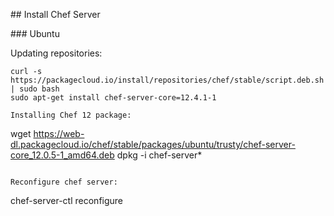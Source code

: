## Install Chef Server

### Ubuntu

Updating repositories:

```
curl -s https://packagecloud.io/install/repositories/chef/stable/script.deb.sh | sudo bash
sudo apt-get install chef-server-core=12.4.1-1

Installing Chef 12 package:
````
wget https://web-dl.packagecloud.io/chef/stable/packages/ubuntu/trusty/chef-server-core_12.0.5-1_amd64.deb
dpkg -i chef-server*
```

Reconfigure chef server:
```
chef-server-ctl reconfigure
```
